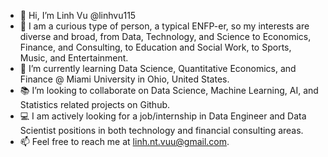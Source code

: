 - 👋 Hi, I’m Linh Vu @linhvu115
- 👀  I am a curious type of person, a typical ENFP-er, so my interests are diverse and broad, 
from Data, Technology, and Science to Economics, Finance, and Consulting, to Education and 
Social Work, to Sports, Music, and Entertainment. 
- 🌱 I’m currently learning Data Science, Quantitative Economics, and Finance @ Miami University in Ohio, United States.
- 📚 I’m looking to collaborate on Data Science, Machine Learning, AI, and Statistics related projects on Github.
- 💻 I am actively looking for a job/internship in Data Engineer and Data Scientist positions 
in both technology and financial consulting areas. 
- 📫 Feel free to reach me at linh.nt.vuu@gmail.com.

<!---
linhvu115/linhvu115 is a ✨ special ✨ repository because its `README.md` (this file) appears on your GitHub profile.
You can click the Preview link to take a look at your changes.
--->
